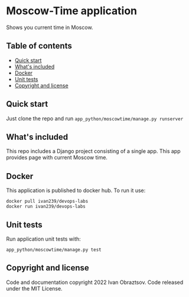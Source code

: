 # Moscow-Time application

Shows you current time in Moscow.

## Table of contents

- [Quick start](#quick-start)
- [What's included](#whats-included)
- [Docker](#docker)
- [Unit tests](#unit-tests)
- [Copyright and license](#copyright-and-license)

## Quick start

Just clone the repo and run `app_python/moscowtime/manage.py runserver`

## What's included

This repo includes a Django project consisting of a single app. This app provides page with current Moscow time.

## Docker

This application is published to docker hub. To run it use:
```
docker pull ivan239/devops-labs
docker run ivan239/devops-labs
```

## Unit tests
Run application unit tests with:
```
app_python/moscowtime/manage.py test
```

## Copyright and license

Code and documentation copyright 2022 Ivan Obraztsov. Code released under the MIT License.
